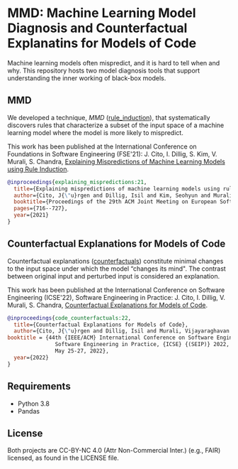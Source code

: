 # MMD: Machine Learning Model Diagnosis and Counterfactual Explanatins for Models of Code

Machine learning models often mispredict, and it is hard to tell when and why. 
This repository hosts two model diagnosis tools that support understanding the inner working of black-box models.

## MMD

We developed a technique, *MMD* ([rule_induction](/rule_induction)), that systematically discovers rules that characterize a subset of the input space of a machine learning model where the model is more likely to mispredict.

This work has been published at the International Conference on Foundations in Software Engineering (FSE'21): J. Cito, I. Dillig, S. Kim, V. Murali, S. Chandra, [Explaining Mispredictions of Machine Learning Models using Rule Induction](https://github.com/facebookresearch/mmd/blob/main/paper/FSE21-ML-Misprediction-Preprint.pdf).

```bibtex
@inproceedings{explaining_mispredictions:21,
  title={Explaining mispredictions of machine learning models using rule induction},
  author={Cito, J{\"u}rgen and Dillig, Isil and Kim, Seohyun and Murali, Vijayaraghavan and Chandra, Satish},
  booktitle={Proceedings of the 29th ACM Joint Meeting on European Software Engineering Conference and Symposium on the Foundations of Software Engineering},
  pages={716--727},
  year={2021}
}
```

## Counterfactual Explanations for Models of Code

Counterfactual explanations ([counterfactuals](/counterfactuals)) constitute minimal changes to the input space under which the model
“changes its mind". The contrast between original input and perturbed input is considered an explanation.

This work has been published at the International Conference on Software Engineering (ICSE'22), Software Engineering in Practice: J. Cito, I. Dillig, V. Murali, S. Chandra, [Counterfactual Explanations for Models of Code](https://arxiv.org/pdf/2111.05711.pdf).

```bibtex
@inproceedings{code_counterfactuals:22,
  title={Counterfactual Explanations for Models of Code},
  author={Cito, J{\"u}rgen and Dillig, Isil and Murali, Vijayaraghavan and Chandra, Satish},
booktitle = {44th {IEEE/ACM} International Conference on Software Engineering:
               Software Engineering in Practice, {ICSE} {(SEIP)} 2022, Madrid, Spain,
               May 25-27, 2022},
  year={2022}
}
```



## Requirements

* Python 3.8
* Pandas

## License

Both projects are CC-BY-NC 4.0 (Attr Non-Commercial Inter.) (e.g., FAIR) licensed, as found in the LICENSE file.
